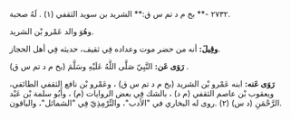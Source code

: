٢٧٣٢ -** بخ م د تم س ق:** الشريد بن سويد الثقفي (١) . لَهُ صحبة.

وهُوَ والد عَمْرو بْن الشريد.

**وقِيلَ:** أنه من حضر موت وعداده فِي ثقيف، حديثه فِي أهل الحجاز.

**رَوَى عَن:** النَّبِيّ صَلَّى اللَّهُ عَلَيْهِ وسَلَّمَ (بخ م د تم س ق) .

**رَوَى عَنه:** ابنه عَمْرو بْن الشريد (بخ م د تم س ق) ، وعَمْرو بْن نافع الثقفي الطائفي، ويعقوب بْن عاصم الثقفي (م د) ، بالشك فِي بعض الروايات (م) ، وأَبُو سلمة بْن عَبْد الرَّحْمَنِ (د س) (٢) .روى له البخاري في "الأدب"، والتِّرْمِذِيّ فِي "الشمائل"، والباقون.